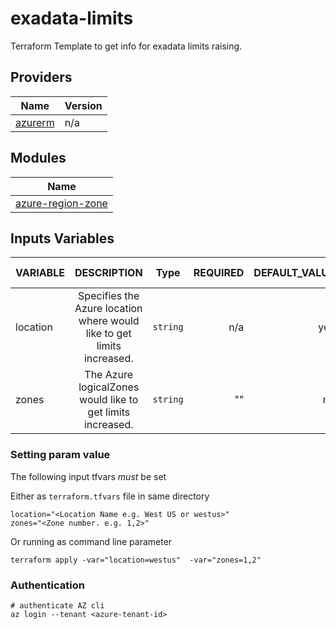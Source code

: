 # exadata-limits
Terraform Template to get info for exadata limits raising.

## Providers

| Name | Version |
|------|---------|
| [azurerm](https://registry.terraform.io/providers/hashicorp/azurerm/latest) | n/a |


## Modules
| Name                                                                  |
|-----------------------------------------------------------------------|
| [azure-region-zone](../../modules/azure-oci-zone-mapping) |


## Inputs Variables 

| VARIABLE                                   |                                                                                                                                                                   DESCRIPTION                                                                                                                                                                    | Type | REQUIRED | DEFAULT_VALUE |             SAMPLE VALUE |
|:-------------------------------------------|:------------------------------------------------------------------------------------------------------------------------------------------------------------------------------------------------------------------------------------------------------------------------------------------------------------------------------------------------:|:--------:|---------:|--------------:|-------------------------:|
| location                                   | Specifies the Azure location where would like to get limits increased.                                                                                                                                                                                                                                                                           | `string` |      n/a |           yes | e.g. "East US", "eastus" |
| zones                                      | The Azure logicalZones would like to get limits increased.                                                                                                                                            | `string` |     ""   |            no |               e.g. "1,2" |


### Setting param value 
The following input tfvars *must* be set

Either as `terraform.tfvars` file in same directory
```
location="<Location Name e.g. West US or westus>"
zones="<Zone number. e.g. 1,2>"
```

Or running as command line parameter
```
terraform apply -var="location=westus"  -var="zones=1,2"
```

### Authentication
```
# authenticate AZ cli
az login --tenant <azure-tenant-id>
```
